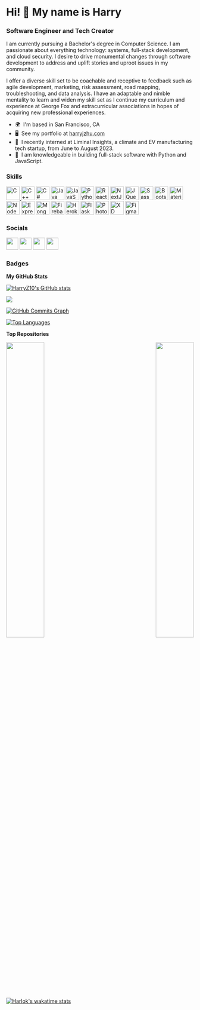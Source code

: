# Hi! 👋 My name is Harry

### Software Engineer and Tech Creator

I am currently pursuing a Bachelor's degree in Computer Science. I am passionate about everything technology: systems, full-stack development, and cloud security. I desire to drive monumental changes through software development to address and uplift stories and uproot issues in my community.

I offer a diverse skill set to be coachable and receptive to feedback such as agile development, marketing, risk assessment, road mapping, troubleshooting, and data analysis. I have an adaptable and nimble mentality to learn and widen my skill set as I continue my curriculum and experience at George Fox and extracurricular associations in hopes of acquiring new professional experiences. 

* 🌍  I'm based in San Francisco, CA
* 🖥️  See my portfolio at [harryjzhu.com](https://harryjzhu.com)
* 🚀  I recently interned at Liminal Insights, a climate and EV manufacturing tech startup, from June to August 2023.
* 🧠  I am knowledgeable in building full-stack software with Python and JavaScript.

### Skills

<p align="left">
<a href="https://docs.microsoft.com/en-us/cpp/?view=msvc-170" target="_blank" rel="noreferrer"><img src="https://raw.githubusercontent.com/danielcranney/readme-generator/main/public/icons/skills/c-colored.svg" width="36" height="36" alt="C" />
<a href="https://docs.microsoft.com/en-us/cpp/?view=msvc-170" target="_blank" rel="noreferrer"><img src="https://raw.githubusercontent.com/danielcranney/readme-generator/main/public/icons/skills/cplusplus-colored.svg" width="36" height="36" alt="C++" /></a> <a href="https://docs.microsoft.com/en-us/dotnet/csharp/" target="_blank" rel="noreferrer"><img src="https://raw.githubusercontent.com/danielcranney/readme-generator/main/public/icons/skills/csharp-colored.svg" width="36" height="36" alt="C#" /></a> <a href="https://www.oracle.com/java/" target="_blank" rel="noreferrer"><img src="https://raw.githubusercontent.com/danielcranney/readme-generator/main/public/icons/skills/java-colored.svg" width="36" height="36" alt="Java" /></a> <a href="https://developer.mozilla.org/en-US/docs/Web/JavaScript" target="_blank" rel="noreferrer"><img src="https://raw.githubusercontent.com/danielcranney/readme-generator/main/public/icons/skills/javascript-colored.svg" width="36" height="36" alt="JavaScript" /></a> <a href="https://www.python.org/" target="_blank" rel="noreferrer"><img src="https://raw.githubusercontent.com/danielcranney/readme-generator/main/public/icons/skills/python-colored.svg" width="36" height="36" alt="Python" /></a> <a href="https://reactjs.org/" target="_blank" rel="noreferrer"><img src="https://raw.githubusercontent.com/danielcranney/readme-generator/main/public/icons/skills/react-colored.svg" width="36" height="36" alt="React" /></a> <a href="https://nextjs.org/docs" target="_blank" rel="noreferrer"><img src="https://raw.githubusercontent.com/danielcranney/readme-generator/main/public/icons/skills/nextjs-colored.svg" width="36" height="36" alt="NextJs" /></a> <a href="https://jquery.com/" target="_blank" rel="noreferrer"><img src="https://raw.githubusercontent.com/danielcranney/readme-generator/main/public/icons/skills/jquery-colored.svg" width="36" height="36" alt="JQuery" /></a> <a href="https://sass-lang.com/" target="_blank" rel="noreferrer"><img src="https://raw.githubusercontent.com/danielcranney/readme-generator/main/public/icons/skills/sass-colored.svg" width="36" height="36" alt="Sass" /></a> <a href="https://getbootstrap.com/" target="_blank" rel="noreferrer"><img src="https://raw.githubusercontent.com/danielcranney/readme-generator/main/public/icons/skills/bootstrap-colored.svg" width="36" height="36" alt="Bootstrap" /></a> <a href="https://mui.com/" target="_blank" rel="noreferrer"><img src="https://raw.githubusercontent.com/danielcranney/readme-generator/main/public/icons/skills/materialui-colored.svg" width="36" height="36" alt="Material UI" /></a> <a href="https://nodejs.org/en/" target="_blank" rel="noreferrer"><img src="https://raw.githubusercontent.com/danielcranney/readme-generator/main/public/icons/skills/nodejs-colored.svg" width="36" height="36" alt="NodeJS" /></a> <a href="https://expressjs.com/" target="_blank" rel="noreferrer"><img src="https://raw.githubusercontent.com/danielcranney/readme-generator/main/public/icons/skills/express-colored.svg" width="36" height="36" alt="Express" /></a> <a href="https://www.mongodb.com/" target="_blank" rel="noreferrer"><img src="https://raw.githubusercontent.com/danielcranney/readme-generator/main/public/icons/skills/mongodb-colored.svg" width="36" height="36" alt="MongoDB" /></a> <a href="https://firebase.google.com/" target="_blank" rel="noreferrer"><img src="https://raw.githubusercontent.com/danielcranney/readme-generator/main/public/icons/skills/firebase-colored.svg" width="36" height="36" alt="Firebase" /></a> <a href="https://www.heroku.com/" target="_blank" rel="noreferrer"><img src="https://raw.githubusercontent.com/danielcranney/readme-generator/main/public/icons/skills/heroku-colored.svg" width="36" height="36" alt="Heroku" /></a> <a href="https://flask.palletsprojects.com/en/2.0.x/" target="_blank" rel="noreferrer"><img src="https://raw.githubusercontent.com/danielcranney/readme-generator/main/public/icons/skills/flask-colored.svg" width="36" height="36" alt="Flask" /></a> <a href="https://www.adobe.com/uk/products/photoshop.html" target="_blank" rel="noreferrer"><img src="https://raw.githubusercontent.com/danielcranney/readme-generator/main/public/icons/skills/photoshop-colored.svg" width="36" height="36" alt="Photoshop" /></a> <a href="https://www.adobe.com/uk/products/xd.html" target="_blank" rel="noreferrer"><img src="https://raw.githubusercontent.com/danielcranney/readme-generator/main/public/icons/skills/xd-colored.svg" width="36" height="36" alt="XD" /></a> <a href="https://www.figma.com/" target="_blank" rel="noreferrer"><img src="https://raw.githubusercontent.com/danielcranney/readme-generator/main/public/icons/skills/figma-colored.svg" width="36" height="36" alt="Figma" /></a> </p>

### Socials  <p align="left"> <a href="https://www.facebook.com/harry.zhu.20" target="_blank" rel="noreferrer"><img src="https://raw.githubusercontent.com/danielcranney/readme-generator/main/public/icons/socials/facebook.svg" width="32" height="32" /></a> <a href="https://www.github.com/HarryZ10" target="_blank" rel="noreferrer"><img src="https://raw.githubusercontent.com/danielcranney/readme-generator/main/public/icons/socials/github.svg" width="32" height="32" /></a> <a href="http://www.instagram.com/harryzhu" target="_blank" rel="noreferrer"><img src="https://raw.githubusercontent.com/danielcranney/readme-generator/main/public/icons/socials/instagram.svg" width="32" height="32" /></a> <a href="https://www.linkedin.com/in/harryjzhu" target="_blank" rel="noreferrer"><img src="https://raw.githubusercontent.com/danielcranney/readme-generator/main/public/icons/socials/linkedin.svg" width="32" height="32" /></a></p>

### Badges

<b>My GitHub Stats</b>

<a href="http://www.github.com/HarryZ10"><img src="https://github-readme-stats.vercel.app/api?username=HarryZ10&show_icons=true&hide=&count_private=true&title_color=0891b2&text_color=ffffff&icon_color=ef4444&bg_color=1c1917&hide_border=true&show_icons=true" alt="HarryZ10's GitHub stats" /></a>

<a href="http://www.github.com/HarryZ10"><img src="https://github-readme-streak-stats.herokuapp.com/?user=HarryZ10&stroke=ffffff&background=1c1917&ring=0891b2&fire=0891b2&currStreakNum=ffffff&currStreakLabel=0891b2&sideNums=ffffff&sideLabels=ffffff&dates=ffffff&hide_border=true" /></a>

<a href="http://www.github.com/HarryZ10"><img src="https://github-readme-activity-graph.cyclic.app/graph?username=HarryZ10&bg_color=1c1917&color=ffffff&line=ef4444&point=ffffff&area_color=1c1917&area=true&hide_border=true&custom_title=GitHub%20Commits%20Graph" alt="GitHub Commits Graph" /></a>

<a href="https://github.com/HarryZ10" align="left"><img src="https://github-readme-stats.vercel.app/api/top-langs/?username=HarryZ10&langs_count=9&hide_progress=true&title_color=0891b2&text_color=ffffff&icon_color=ef4444&bg_color=1c1917&hide_border=true&locale=en&custom_title=Top%20Languages" alt="Top Languages" /></a>

<b>Top Repositories</b> 

<div width="100%" align="center"><a href="https://github.com/HarryZ10/pickabox.space" align="left"><img align="left" width="45%" src="https://github-readme-stats.vercel.app/api/pin/?username=HarryZ10&repo=pickabox.space&title_color=0891b2&text_color=ffffff&icon_color=ef4444&bg_color=1c1917&hide_border=true&locale=en" /></a><a href="https://github.com/HarryZ10/foxacmw.com" align="right"><img align="right" width="45%" src="https://github-readme-stats.vercel.app/api/pin/?username=HarryZ10&repo=foxacmw.com&title_color=0891b2&text_color=ffffff&icon_color=ef4444&bg_color=1c1917&hide_border=true&locale=en" /></a></div><br /><br /><br /><br /><br /><br /><br />

<br />
<br />

[![Harlok's wakatime stats](https://github-readme-stats.vercel.app/api/wakatime?username=harryjzhu)]([https://github.com/anuraghazra/github-readme-stats](https://github-readme-stats.vercel.app/api/wakatime?username=harryjzhu)https://github-readme-stats.vercel.app/api/wakatime?username=harryjzhu)

<!--START_SECTION:waka-->
<!--END_SECTION:waka-->
